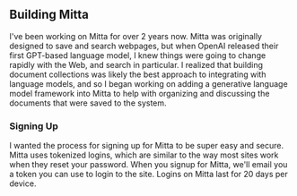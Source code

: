 ## Building Mitta
I've been working on Mitta for over 2 years now. Mitta was originally designed to save and search webpages, but when OpenAI released their first GPT-based language model, I knew things were going to change rapidly with the Web, and search in particular. I realized that building document collections was likely the best approach to integrating with language models, and so I began working on adding a generative language model framework into Mitta to help with organizing and discussing the documents that were saved to the system.

### Signing Up
I wanted the process for signing up for Mitta to be super easy and secure. Mitta uses tokenized logins, which are similar to the way most sites work when they reset your password. When you signup for Mitta, we'll email you a token you can use to login to the site. Logins on Mitta last for 20 days per device. 
